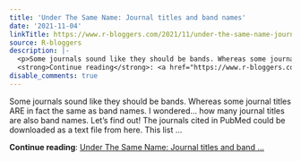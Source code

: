 ```yaml
---
title: 'Under The Same Name: Journal titles and band names'
date: '2021-11-04'
linkTitle: https://www.r-bloggers.com/2021/11/under-the-same-name-journal-titles-and-band-names/
source: R-bloggers
description: |-
  <p>Some journals sound like they should be bands. Whereas some journal titles ARE in fact the same as band names. I wondered… how many journal titles are also band names. Let’s find out! The journals cited in PubMed could be downloaded as a text file from here. This list ...</p>
  <strong>Continue reading</strong>: <a href="https://www.r-bloggers.com/2021/11/under-the-same-name-journal-titles-and-band-names/">Under The Same Name: Journal titles and band ...
disable_comments: true
---
```

<p>Some journals sound like they should be bands. Whereas some journal titles ARE in fact the same as band names. I wondered… how many journal titles are also band names. Let’s find out! The journals cited in PubMed could be downloaded as a text file from here. This list ...</p>
<strong>Continue reading</strong>: <a href="https://www.r-bloggers.com/2021/11/under-the-same-name-journal-titles-and-band-names/">Under The Same Name: Journal titles and band ...